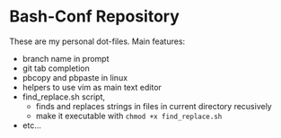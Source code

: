 # Bash-Conf Repository

These are my personal dot-files. Main features:

- branch name in prompt
- git tab completion
- pbcopy and pbpaste in linux
- helpers to use vim as main text editor
- find_replace.sh script, 
  - finds and replaces strings in files in current directory recusively
  - make it executable with `chmod +x find_replace.sh`
- etc...
